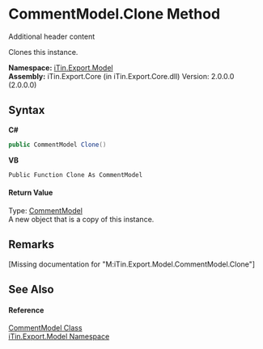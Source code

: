 # CommentModel.Clone Method 
Additional header content 

Clones this instance.

**Namespace:**&nbsp;<a href="N_iTin_Export_Model">iTin.Export.Model</a><br />**Assembly:**&nbsp;iTin.Export.Core (in iTin.Export.Core.dll) Version: 2.0.0.0 (2.0.0.0)

## Syntax

**C#**<br />
``` C#
public CommentModel Clone()
```

**VB**<br />
``` VB
Public Function Clone As CommentModel
```


#### Return Value
Type: <a href="T_iTin_Export_Model_CommentModel">CommentModel</a><br />A new object that is a copy of this instance.

## Remarks
\[Missing <remarks> documentation for "M:iTin.Export.Model.CommentModel.Clone"\]

## See Also


#### Reference
<a href="T_iTin_Export_Model_CommentModel">CommentModel Class</a><br /><a href="N_iTin_Export_Model">iTin.Export.Model Namespace</a><br />